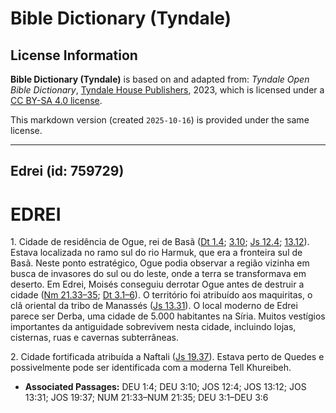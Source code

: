 # Bible Dictionary (Tyndale)

## License Information

**Bible Dictionary (Tyndale)** is based on and adapted from: _Tyndale Open Bible Dictionary_, [Tyndale House Publishers](https://tyndaleopenresources.com/), 2023, which is licensed under a [CC BY-SA 4.0 license](https://creativecommons.org/licenses/by-sa/4.0/legalcode.en).

This markdown version (created `2025-10-16`) is provided under the same license.



--------------------------------

## Edrei (id: 759729)

EDREI
=====

1\. Cidade de residência de Ogue, rei de Basã ([Dt 1\.4](https://ref.ly/Deut1:4); [3\.10](https://ref.ly/Deut3:10); [Js 12\.4](https://ref.ly/Josh12:4); [13\.12](https://ref.ly/Josh13:12)). Estava localizada no ramo sul do rio Harmuk, que era a fronteira sul de Basã. Neste ponto estratégico, Ogue podia observar a região vizinha em busca de invasores do sul ou do leste, onde a terra se transformava em deserto. Em Edrei, Moisés conseguiu derrotar Ogue antes de destruir a cidade ([Nm 21\.33–35](https://ref.ly/Num21:33-Num21:35); [Dt 3\.1–6](https://ref.ly/Deut3:1-Deut3:6)). O território foi atribuído aos maquiritas, o clã oriental da tribo de Manassés ([Js 13\.31](https://ref.ly/Josh13:31)). O local moderno de Edrei parece ser Derba, uma cidade de 5\.000 habitantes na Síria. Muitos vestígios importantes da antiguidade sobrevivem nesta cidade, incluindo lojas, cisternas, ruas e cavernas subterrâneas.

2\. Cidade fortificada atribuída a Naftali ([Js 19\.37](https://ref.ly/Josh19:37)). Estava perto de Quedes e possivelmente pode ser identificada com a moderna Tell Khureibeh.

* **Associated Passages:** DEU 1:4; DEU 3:10; JOS 12:4; JOS 13:12; JOS 13:31; JOS 19:37; NUM 21:33–NUM 21:35; DEU 3:1–DEU 3:6

